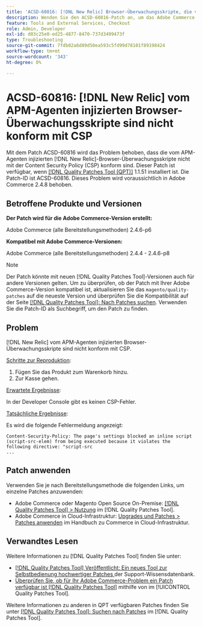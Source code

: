 ```yaml
---
title: 'ACSD-60816: [!DNL New Relic] Browser-Überwachungsskripte, die vom APM-Agent eingefügt werden, sind nicht konform mit CSP'
description: Wenden Sie den ACSD-60816-Patch an, um das Adobe Commerce-Problem zu beheben, bei dem die  [!DNL New Relic] -Browser-Überwachungsskripte, die vom APM-Agenten injiziert werden, nicht mit der Content Security Policy (CSP) konform sind und ihre Ausführung verhindern.
feature: Tools and External Services, Checkout
role: Admin, Developer
exl-id: d03c25e0-ed25-4877-8470-737d3499473f
type: Troubleshooting
source-git-commit: 7fdb02a6d89d50ea593c5fd99d78101f89198424
workflow-type: tm+mt
source-wordcount: '343'
ht-degree: 0%

---
```


# ACSD-60816: [!DNL New Relic] vom APM-Agenten injizierten Browser-Überwachungsskripte sind nicht konform mit CSP

Mit dem Patch ACSD-60816 wird das Problem behoben, dass die vom APM-Agenten injizierten [!DNL New Relic]-Browser-Überwachungsskripte nicht mit der Content Security Policy (CSP) konform sind. Dieser Patch ist verfügbar, wenn [[!DNL Quality Patches Tool (QPT)]](https://experienceleague.adobe.com/de/docs/commerce-operations/tools/quality-patches-tool/quality-patches-tool-to-self-serve-quality-patches) 1.1.51 installiert ist. Die Patch-ID ist ACSD-60816. Dieses Problem wird voraussichtlich in Adobe Commerce 2.4.8 behoben.

## Betroffene Produkte und Versionen

**Der Patch wird für die Adobe Commerce-Version erstellt:**

Adobe Commerce (alle Bereitstellungsmethoden) 2.4.6-p6

**Kompatibel mit Adobe Commerce-Versionen:**

Adobe Commerce (alle Bereitstellungsmethoden) 2.4.4 - 2.4.6-p8

>[!NOTE]
>
>Der Patch könnte mit neuen [!DNL Quality Patches Tool]-Versionen auch für andere Versionen gelten. Um zu überprüfen, ob der Patch mit Ihrer Adobe Commerce-Version kompatibel ist, aktualisieren Sie das `magento/quality-patches` auf die neueste Version und überprüfen Sie die Kompatibilität auf der Seite [[!DNL Quality Patches Tool]: Nach Patches suchen](https://experienceleague.adobe.com/tools/commerce-quality-patches/index.html?lang=de). Verwenden Sie die Patch-ID als Suchbegriff, um den Patch zu finden.

## Problem

[!DNL New Relic] vom APM-Agenten injizierten Browser-Überwachungsskripte sind nicht konform mit CSP.

<u>Schritte zur Reproduktion</u>:

1. Fügen Sie das Produkt zum Warenkorb hinzu.
1. Zur Kasse gehen.

<u>Erwartete Ergebnisse</u>:

In der Developer Console gibt es keinen CSP-Fehler.

<u>Tatsächliche Ergebnisse</u>:

Es wird die folgende Fehlermeldung angezeigt:

```
Content-Security-Policy: The page's settings blocked an inline script (script-src-elem) from being executed because it violates the following directive: "script-src 
...
```

## Patch anwenden

Verwenden Sie je nach Bereitstellungsmethode die folgenden Links, um einzelne Patches anzuwenden:

* Adobe Commerce oder Magento Open Source On-Premise: [[!DNL Quality Patches Tool] > Nutzung](/help/tools/quality-patches-tool/usage.md) im [!DNL Quality Patches Tool].
* Adobe Commerce in Cloud-Infrastruktur: [Upgrades und Patches > Patches anwenden](https://experienceleague.adobe.com/docs/commerce-cloud-service/user-guide/develop/upgrade/apply-patches.html?lang=de) im Handbuch zu Commerce in Cloud-Infrastruktur.

## Verwandtes Lesen

Weitere Informationen zu [!DNL Quality Patches Tool] finden Sie unter:

* [[!DNL Quality Patches Tool] Veröffentlicht: Ein neues Tool zur Selbstbedienung hochwertiger Patches ](https://experienceleague.adobe.com/de/docs/commerce-operations/tools/quality-patches-tool/quality-patches-tool-to-self-serve-quality-patches) der Support-Wissensdatenbank.
* [Überprüfen Sie, ob für Ihr Adobe Commerce-Problem ein Patch verfügbar ist [!DNL Quality Patches Tool]](/help/tools/quality-patches-tool/patches-available-in-qpt/check-patch-for-magento-issue-with-magento-quality-patches.md) mithilfe von im [!UICONTROL Quality Patches Tool].


Weitere Informationen zu anderen in QPT verfügbaren Patches finden Sie unter [[!DNL Quality Patches Tool]: Suchen nach Patches](https://experienceleague.adobe.com/tools/commerce-quality-patches/index.html?lang=de) im [!DNL Quality Patches Tool].
